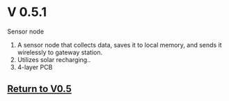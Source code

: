 # V 0.5.1
Sensor node
1. A sensor node that collects data, saves it to local memory, and sends it wirelessly to gateway station.
1. Utilizes solar recharging..
1. 4-layer PCB

## [Return to V0.5](https://github.com/ARTS-Laboratory/Smart-Penetrometer-with-Edge-Computing-and-Intelligent-Embedded-Systems/blob/main/V0/V0.5)
